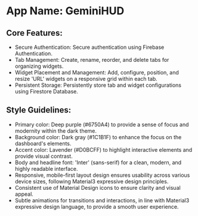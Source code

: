 # **App Name**: GeminiHUD

## Core Features:

- Secure Authentication: Secure authentication using Firebase Authentication.
- Tab Management: Create, rename, reorder, and delete tabs for organizing widgets.
- Widget Placement and Management: Add, configure, position, and resize 'URL' widgets on a responsive grid within each tab.
- Persistent Storage: Persistently store tab and widget configurations using Firestore Database.

## Style Guidelines:

- Primary color: Deep purple (#6750A4) to provide a sense of focus and modernity within the dark theme.
- Background color: Dark gray (#1C1B1F) to enhance the focus on the dashboard's elements.
- Accent color: Lavender (#D0BCFF) to highlight interactive elements and provide visual contrast.
- Body and headline font: 'Inter' (sans-serif) for a clean, modern, and highly readable interface.
- Responsive, mobile-first layout design ensures usability across various device sizes, following Material3 expressive design principles.
- Consistent use of Material Design icons to ensure clarity and visual appeal.
- Subtle animations for transitions and interactions, in line with Material3 expressive design language, to provide a smooth user experience.